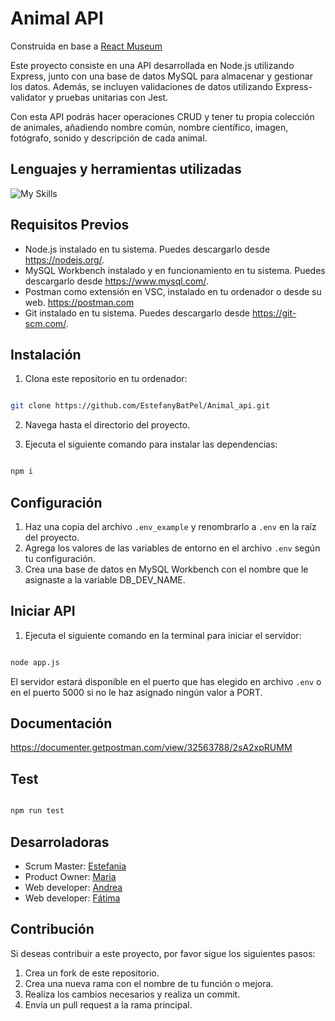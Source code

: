 # Animal API

Construida en base a [React Museum](https://github.com/Elianarve/Museum-project)

Este proyecto consiste en una API desarrollada en Node.js utilizando Express, junto con una base de datos MySQL para almacenar y gestionar los datos. Además, se incluyen validaciones de datos utilizando Express-validator y pruebas unitarias con Jest. 

Con esta API podrás hacer operaciones CRUD y tener tu propia colección de animales, añadiendo nombre común, nombre científico, imagen, fotógrafo, sonido y descripción de cada animal.

## Lenguajes y herramientas utilizadas

![My Skills](https://skillicons.dev/icons?i=js,nodejs,express,sequelize,mysql,jest,npm,git,github,vscode,postman)

## Requisitos Previos

- Node.js instalado en tu sistema. Puedes descargarlo desde https://nodejs.org/.
- MySQL Workbench instalado y en funcionamiento en tu sistema. Puedes descargarlo desde https://www.mysql.com/.
- Postman como extensión en VSC, instalado en tu ordenador o desde su web. https://postman.com
- Git instalado en tu sistema. Puedes descargarlo desde https://git-scm.com/.

## Instalación

1. Clona este repositorio en tu ordenador:

```sh

git clone https://github.com/EstefanyBatPel/Animal_api.git

```

2. Navega hasta el directorio del proyecto.
   
3. Ejecuta el siguiente comando para instalar las dependencias:

```sh

npm i

```

## Configuración

1. Haz una copia del archivo `.env_example` y renombrarlo a `.env` en la raíz del proyecto.
2. Agrega los valores de las variables de entorno en el archivo `.env` según tu configuración.
3. Crea una base de datos en MySQL Workbench con el nombre que le asignaste a la variable DB_DEV_NAME.

## Iniciar API

1. Ejecuta el siguiente comando en la terminal para iniciar el servidor:

```sh

node app.js

```

El servidor estará disponible en el puerto que has elegido en archivo `.env` o en el puerto 5000 si no le haz asignado ningún valor a PORT.

## Documentación

https://documenter.getpostman.com/view/32563788/2sA2xpRUMM

## Test

```sh

npm run test

```

## Desarroladoras

- Scrum Master: [Estefania](https://github.com/EstefanyBatPel)
- Product Owner: [Maria](https://github.com/mariandrean)
- Web developer: [Andrea](https://github.com/Andreamartinn17)
- Web developer: [Fátima](https://github.com/pointfs)


## Contribución

Si deseas contribuir a este proyecto, por favor sigue los siguientes pasos:

1. Crea un fork de este repositorio.
2. Crea una nueva rama con el nombre de tu función o mejora.
3. Realiza los cambios necesarios y realiza un commit.
4. Envía un pull request a la rama principal.
